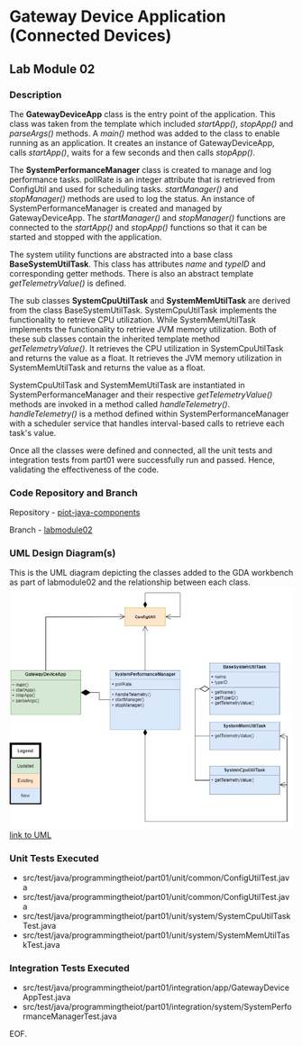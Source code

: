 # Gateway Device Application (Connected Devices)

## Lab Module 02

### Description

The **GatewayDeviceApp** class is the entry point of the application. This class was taken from the template which included _startApp()_, _stopApp()_ and _parseArgs()_ methods. A _main()_ method was added to the class to enable running as an application. It creates an instance of GatewayDeviceApp, calls _startApp()_, waits for a few seconds and then calls _stopApp()_.

The __SystemPerformanceManager__ class is created to manage and log performance tasks. pollRate is an integer attribute that is retrieved from ConfigUtil and used for scheduling tasks. _startManager()_ and _stopManager()_ methods are used to log the status. An instance of SystemPerformanceManager is created and managed by GatewayDeviceApp. The _startManager()_ and _stopManager()_ functions are connected to the _startApp()_ and _stopApp()_ functions so that it can be started and stopped with the application.

The system utility functions are abstracted into a base class __BaseSystemUtilTask__. This class has attributes _name_ and _typeID_ and corresponding getter methods. There is also an abstract template _getTelemetryValue()_ is defined. 

The sub classes __SystemCpuUtilTask__ and __SystemMemUtilTask__ are derived from the class BaseSystemUtilTask. SystemCpuUtilTask implements the functionality to retrieve CPU utilization. While SystemMemUtilTask implements the functionality to retrieve JVM memory utilization. Both of these sub classes contain the inherited template method _getTelemetryValue()_. It retrieves the CPU utilization in SystemCpuUtilTask and returns the value as a float. It retrieves the JVM memory utilization in SystemMemUtilTask and returns the value as a float. 

SystemCpuUtilTask and SystemMemUtilTask are instantiated in SystemPerformanceManager and their respective _getTelemetryValue()_ methods are invoked in a method called _handleTelemetry()_. _handleTelemetry()_ is a method defined within SystemPerformanceManager with a scheduler service that handles interval-based calls to retrieve each task's value.

Once all the classes were defined and connected, all the unit tests and integration tests from part01 were successfully run and passed. Hence, validating the effectiveness of the code.

### Code Repository and Branch

Repository - [piot-java-components](https://github.com/mondalso/piot-java-components.git)

Branch - [labmodule02](https://github.com/mondalso/piot-java-components/tree/labmodule02)

### UML Design Diagram(s)

This is the UML diagram depicting the classes added to the GDA workbench as part of labmodule02 and the relationship between each class.
![GDA-labmodule02](https://github.com/mondalso/images/blob/main/GDA-labmodule02.jpg)
[link to UML](https://github.com/mondalso/images/blob/main/GDA-labmodule02.jpg)

### Unit Tests Executed

- src/test/java/programmingtheiot/part01/unit/common/ConfigUtilTest.java 
- src/test/java/programmingtheiot/part01/unit/common/ConfigUtilTest.java 
- src/test/java/programmingtheiot/part01/unit/system/SystemCpuUtilTaskTest.java
- src/test/java/programmingtheiot/part01/unit/system/SystemMemUtilTaskTest.java


### Integration Tests Executed

- src/test/java/programmingtheiot/part01/integration/app/GatewayDeviceAppTest.java
- src/test/java/programmingtheiot/part01/integration/system/SystemPerformanceManagerTest.java

EOF.
